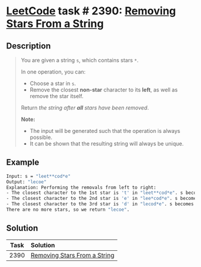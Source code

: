 # [LeetCode][leetcode] task # 2390: [Removing Stars From a String][task]

Description
-----------

> You are given a string `s`, which contains stars `*`.
> 
> In one operation, you can:
> * Choose a star in `s`.
> * Remove the closest **non-star** character to its **left**, as well as remove the star itself.
>
> Return _the string after **all** stars have been removed_.
> 
> **Note:**
> * The input will be generated such that the operation is always possible.
> * It can be shown that the resulting string will always be unique.

Example
-------

```sh
Input: s = "leet**cod*e"
Output: "lecoe"
Explanation: Performing the removals from left to right:
- The closest character to the 1st star is 't' in "leet**cod*e". s becomes "lee*cod*e".
- The closest character to the 2nd star is 'e' in "lee*cod*e". s becomes "lecod*e".
- The closest character to the 3rd star is 'd' in "lecod*e". s becomes "lecoe".
There are no more stars, so we return "lecoe".
```

Solution
--------

| Task | Solution                                 |
|:----:|:-----------------------------------------|
| 2390 | [Removing Stars From a String][solution] |


[leetcode]: <http://leetcode.com/>
[task]: <https://leetcode.com/problems/removing-stars-from-a-string/>
[solution]: <https://github.com/wellaxis/praxis-leetcode/blob/main/src/main/java/com/witalis/praxis/leetcode/task/h24/p2390/option/Practice.java>
